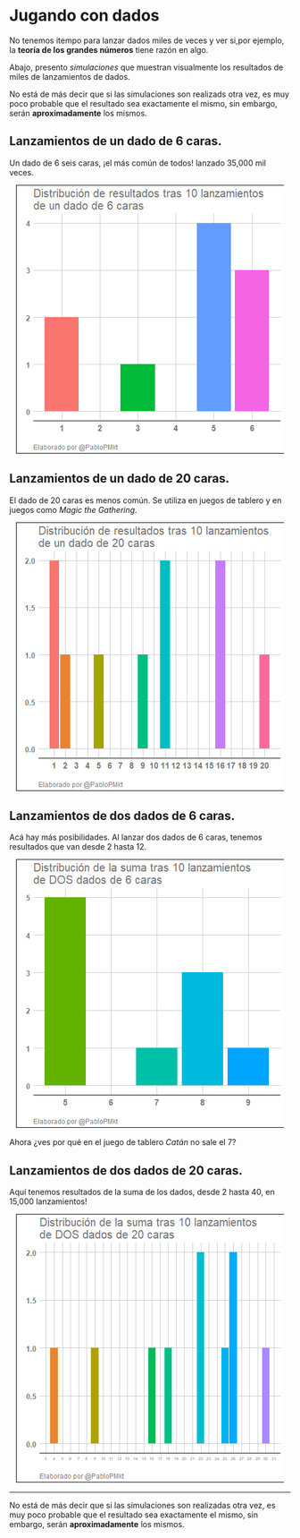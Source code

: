 # Jugando con dados
No tenemos itempo para lanzar dados miles de veces y ver si,por ejemplo, la **teoría de los grandes números** tiene razón en algo.

Abajo, presento *simulaciones* que muestran visualmente los resultados de miles de lanzamientos de dados.

No está de más decir que si las simulaciones son realizads otra vez, es muy poco probable que el resultado sea exactamente el mismo, sin embargo, serán **aproximadamente** los mismos.

## Lanzamientos de un dado de 6 caras.
Un dado de 6 seis caras, ¡el más común de todos! lanzado 35,000 mil veces.

<p align="center">
<img src="https://github.com/PabloDataLib/Simulaciones_dados/blob/master/imgs/Dado_6_caras.gif">

</p>

## Lanzamientos de un dado de 20 caras.

El dado de 20 caras es menos común. Se utiliza en juegos de tablero y en juegos como *Magic the Gathering*.

<p align="center">
<img src="https://github.com/PabloDataLib/Simulaciones_dados/blob/master/imgs/Dado_20_caras.gif">

</p>

## Lanzamientos de dos dados de 6 caras.
Acá hay más posibilidades. Al lanzar dos dados de 6 caras, tenemos resultados que van desde 2 hasta 12.

<p align="center">
<img src="https://github.com/PabloDataLib/Simulaciones_dados/blob/master/imgs/2_Dados_6_caras.gif">

</p>

Ahora ¿ves por qué en el juego de tablero *Catán* no sale el 7?

## Lanzamientos de dos dados de 20 caras.
Aquí tenemos resultados de la suma de los dados, desde 2 hasta 40, en 15,000 lanzamientos!

<p align="center">
<img src="https://github.com/PabloDataLib/Simulaciones_dados/blob/master/imgs/2_Dados_20_caras.gif">

</p>

***

No está de más decir que si las simulaciones son realizadas otra vez, es muy poco probable que el resultado sea exactamente el mismo, sin embargo, serán **aproximadamente** los mismos.
